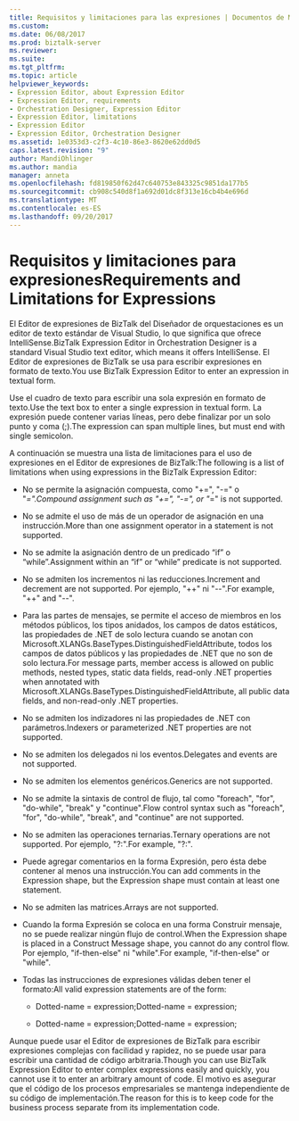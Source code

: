```yaml
---
title: Requisitos y limitaciones para las expresiones | Documentos de Microsoft
ms.custom: 
ms.date: 06/08/2017
ms.prod: biztalk-server
ms.reviewer: 
ms.suite: 
ms.tgt_pltfrm: 
ms.topic: article
helpviewer_keywords:
- Expression Editor, about Expression Editor
- Expression Editor, requirements
- Orchestration Designer, Expression Editor
- Expression Editor, limitations
- Expression Editor
- Expression Editor, Orchestration Designer
ms.assetid: 1e0353d3-c2f3-4c10-86e3-8620e62dd0d5
caps.latest.revision: "9"
author: MandiOhlinger
ms.author: mandia
manager: anneta
ms.openlocfilehash: fd819850f62d47c640753e843325c9851da177b5
ms.sourcegitcommit: cb908c540d8f1a692d01dc8f313e16cb4b4e696d
ms.translationtype: MT
ms.contentlocale: es-ES
ms.lasthandoff: 09/20/2017
---
```

# <a name="requirements-and-limitations-for-expressions"></a><span data-ttu-id="a7987-102">Requisitos y limitaciones para expresiones</span><span class="sxs-lookup"><span data-stu-id="a7987-102">Requirements and Limitations for Expressions</span></span>
<span data-ttu-id="a7987-103">El Editor de expresiones de BizTalk del Diseñador de orquestaciones es un editor de texto estándar de Visual Studio, lo que significa que ofrece IntelliSense.</span><span class="sxs-lookup"><span data-stu-id="a7987-103">BizTalk Expression Editor in Orchestration Designer is a standard Visual Studio text editor, which means it offers IntelliSense.</span></span> <span data-ttu-id="a7987-104">El Editor de expresiones de BizTalk se usa para escribir expresiones en formato de texto.</span><span class="sxs-lookup"><span data-stu-id="a7987-104">You use BizTalk Expression Editor to enter an expression in textual form.</span></span>  
  
 <span data-ttu-id="a7987-105">Use el cuadro de texto para escribir una sola expresión en formato de texto.</span><span class="sxs-lookup"><span data-stu-id="a7987-105">Use the text box to enter a single expression in textual form.</span></span> <span data-ttu-id="a7987-106">La expresión puede contener varias líneas, pero debe finalizar por un solo punto y coma (;).</span><span class="sxs-lookup"><span data-stu-id="a7987-106">The expression can span multiple lines, but must end with single semicolon.</span></span>  
  
 <span data-ttu-id="a7987-107">A continuación se muestra una lista de limitaciones para el uso de expresiones en el Editor de expresiones de BizTalk:</span><span class="sxs-lookup"><span data-stu-id="a7987-107">The following is a list of limitations when using expressions in the BizTalk Expression Editor:</span></span>  
  
-   <span data-ttu-id="a7987-108">No se permite la asignación compuesta, como "+=", "-=" o "*=".</span><span class="sxs-lookup"><span data-stu-id="a7987-108">Compound assignment such as "+=", "-=", or "*=" is not supported.</span></span>  
  
-   <span data-ttu-id="a7987-109">No se admite el uso de más de un operador de asignación en una instrucción.</span><span class="sxs-lookup"><span data-stu-id="a7987-109">More than one assignment operator in a statement is not supported.</span></span>  
  
-   <span data-ttu-id="a7987-110">No se admite la asignación dentro de un predicado “if” o “while”.</span><span class="sxs-lookup"><span data-stu-id="a7987-110">Assignment within an “if” or “while” predicate is not supported.</span></span>  
  
-   <span data-ttu-id="a7987-111">No se admiten los incrementos ni las reducciones.</span><span class="sxs-lookup"><span data-stu-id="a7987-111">Increment and decrement are not supported.</span></span> <span data-ttu-id="a7987-112">Por ejemplo, "++" ni "--".</span><span class="sxs-lookup"><span data-stu-id="a7987-112">For example, "++" and "--".</span></span>  
  
-   <span data-ttu-id="a7987-113">Para las partes de mensajes, se permite el acceso de miembros en los métodos públicos, los tipos anidados, los campos de datos estáticos, las propiedades de .NET de solo lectura cuando se anotan con Microsoft.XLANGs.BaseTypes.DistinguishedFieldAttribute, todos los campos de datos públicos y las propiedades de .NET que no son de solo lectura.</span><span class="sxs-lookup"><span data-stu-id="a7987-113">For message parts, member access is allowed on public methods, nested types, static data fields, read-only .NET properties when annotated with Microsoft.XLANGs.BaseTypes.DistinguishedFieldAttribute, all public data fields, and non-read-only .NET properties.</span></span>  
  
-   <span data-ttu-id="a7987-114">No se admiten los indizadores ni las propiedades de .NET con parámetros.</span><span class="sxs-lookup"><span data-stu-id="a7987-114">Indexers or parameterized .NET properties are not supported.</span></span>  
  
-   <span data-ttu-id="a7987-115">No se admiten los delegados ni los eventos.</span><span class="sxs-lookup"><span data-stu-id="a7987-115">Delegates and events are not supported.</span></span>  
  
-   <span data-ttu-id="a7987-116">No se admiten los elementos genéricos.</span><span class="sxs-lookup"><span data-stu-id="a7987-116">Generics are not supported.</span></span>  
  
-   <span data-ttu-id="a7987-117">No se admite la sintaxis de control de flujo, tal como "foreach", "for", "do-while", "break" y "continue".</span><span class="sxs-lookup"><span data-stu-id="a7987-117">Flow control syntax such as "foreach", "for", "do-while", "break", and "continue" are not supported.</span></span>  
  
-   <span data-ttu-id="a7987-118">No se admiten las operaciones ternarias.</span><span class="sxs-lookup"><span data-stu-id="a7987-118">Ternary operations are not supported.</span></span> <span data-ttu-id="a7987-119">Por ejemplo, "?:".</span><span class="sxs-lookup"><span data-stu-id="a7987-119">For example, "?:".</span></span>  
  
-   <span data-ttu-id="a7987-120">Puede agregar comentarios en la forma Expresión, pero ésta debe contener al menos una instrucción.</span><span class="sxs-lookup"><span data-stu-id="a7987-120">You can add comments in the Expression shape, but the Expression shape must contain at least one statement.</span></span>  
  
-   <span data-ttu-id="a7987-121">No se admiten las matrices.</span><span class="sxs-lookup"><span data-stu-id="a7987-121">Arrays are not supported.</span></span>  
  
-   <span data-ttu-id="a7987-122">Cuando la forma Expresión se coloca en una forma Construir mensaje, no se puede realizar ningún flujo de control.</span><span class="sxs-lookup"><span data-stu-id="a7987-122">When the Expression shape is placed in a Construct Message shape, you cannot do any control flow.</span></span> <span data-ttu-id="a7987-123">Por ejemplo, "if-then-else" ni "while".</span><span class="sxs-lookup"><span data-stu-id="a7987-123">For example, "if-then-else" or "while".</span></span>  
  
-   <span data-ttu-id="a7987-124">Todas las instrucciones de expresiones válidas deben tener el formato:</span><span class="sxs-lookup"><span data-stu-id="a7987-124">All valid expression statements are of the form:</span></span>  
  
    -   <span data-ttu-id="a7987-125">Dotted-name = expression;</span><span class="sxs-lookup"><span data-stu-id="a7987-125">Dotted-name = expression;</span></span>  
  
    -   <span data-ttu-id="a7987-126">Dotted-name = expression;</span><span class="sxs-lookup"><span data-stu-id="a7987-126">Dotted-name = expression;</span></span>  
  
 <span data-ttu-id="a7987-127">Aunque puede usar el Editor de expresiones de BizTalk para escribir expresiones complejas con facilidad y rapidez, no se puede usar para escribir una cantidad de código arbitraria.</span><span class="sxs-lookup"><span data-stu-id="a7987-127">Though you can use BizTalk Expression Editor to enter complex expressions easily and quickly, you cannot use it to enter an arbitrary amount of code.</span></span> <span data-ttu-id="a7987-128">El motivo es asegurar que el código de los procesos empresariales se mantenga independiente de su código de implementación.</span><span class="sxs-lookup"><span data-stu-id="a7987-128">The reason for this is to keep code for the business process separate from its implementation code.</span></span>